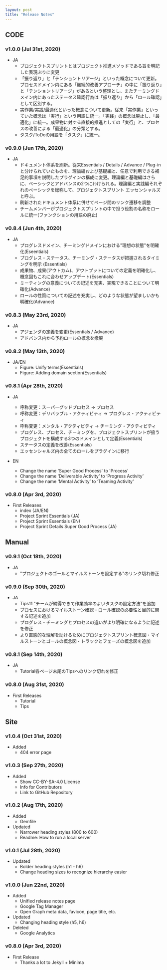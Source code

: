 ```yaml
---
layout: post
title: "Release Notes"
---
```


## CODE

### v1.0.0 (Jul 31st, 2020)

- JA
  - プロジェクトスプリントとはプロジェクト推進メソッドである旨を明記した表現ぶりに変更
  - 「振り返り」と「テンショントリアージ」といった概念について更新。プロセスドメイン内にある「継続的改善アプローチ」の中に「振り返り」と「テンショントリアージ」があるという整理とし、またチーミングドメイン内にあったステータス確認行為は「振り返り」から「ロール確認」として区別する。
  - 実作業/実践/最適化といった概念について更新。従来「実作業」といっていた概念は「実行」という用語に統一。「実践」の概念は廃止し、「最適化」に統一。成果物に対する直接的推進としての「実行」と、プロセスの改善による「最適化」の分類とする。
  - タスク/ToDoの用語を「タスク」に統一。

### v0.9.0 (Jun 17th, 2020)

- JA
  - ドキュメント体系を刷新。従来Essentials / Details / Advance / Plug-inと分けられていたものを、理論編および基礎編と、任意で利用できる補足的事項を説明したプラグインの構成に変更。理論編と基礎編はさらに、ベーシックとアドバンスの2つにわけられる。理論編と実践編それぞれのベーシックを総称して、プロジェクトスプリント エッセンシャルズ と呼ぶ。
  - 刷新されたドキュメント体系に併せてページ間のリンク遷移を調整
  - チームメンバーがプロジェクトスプリントの中で担う役割の名称をロールに統一(ファンクションの用語の廃止)

### v0.8.4 (Jun 4th, 2020)

- JA
  - プログレスドメイン、チーミングドメインにおける"理想の状態"を明確化(Eseentials)
  - プログレス・ステータス、チーミング・ステータスが把握されるタイミングを明示 (Essentials)
  - 成果物、成果(アウトカム)、アウトプットについての定義を明確化し、概念図もこれに合わせアップデート(Essentials)
  - ミーティングの意義についての記述を充実、実現できることについて明確化(Advance)
  - ロールの性質についての記述を充実し、どのような状態が望ましいかも明確化(Advance)

### v0.8.3 (May 23rd, 2020)

- JA
  - アジェンダの定義を変更(Essentials / Advance)
  - アドバンス内から予約ロールの概念を撤廃

### v0.8.2 (May 13th, 2020)

- JA/EN
  - Figure: Unify terms(Essentials)
  - Figure: Adding domain section(Essentials)

### v0.8.1 (Apr 28th, 2020)

- JA
  - 呼称変更：スーパーグッドプロセス -> プロセス
  - 呼称変更：デリバラブル・アクティビティ -> プログレス・アクティビティ
  - 呼称変更：メンタル・アクティビティ -> チーミング・アクティビティ
  - プログレス、プロセス、チーミングを、プロジェクトスプリントが扱うプロジェクトを構成する3つのドメインとして定義(Essentials)
  - ステータスの定義を改善(Essentials)
  - エッセンシャルズ内の全てのロールをプラグインに移行

- EN
  - Change the name 'Super Good Process' to 'Process'
  - Change the name ‘Deliverable Activity’ to ‘Progress Activity’
  - Change the name ‘Mental Activity’ to ‘Teaming Activity’

### v0.8.0 (Apr 3rd, 2020)

- First Releases
  - index (JA/EN)
  - Project Sprint Essentials (JA)
  - Project Sprint Essentials (EN)
  - Project Sprint Details Super Good Process (JA)

## Manual

### v0.9.1 (Oct 18th, 2020)

- JA
  - "プロジェクトのゴールとマイルストーンを設定する"のリンク切れ修正

### v0.9.0 (Sep 30th, 2020)

- JA
  - Tips11 "チームが納得できて作業効率のよいタスクの設定方法"を追加
  - プロセスにおけるマイルストーン確認・ロール確認の必要性と目的に関する記述を追加
  - プログレス・チーミングとプロセスの違いがより明確になるように記述を修正
  - より直感的な理解を助けるためにプロジェクトスプリント概念図・マイルストーンとゴールの概念図・トラックとフェーズの概念図を追加

### v0.8.1 (Sep 14th, 2020)

- JA
  - Tutorial各ページ末尾のTipsへのリンク切れを修正


### v0.8.0 (Aug 31st, 2020)

- First Releases
  - Tutorial
  - Tips

## Site

### v1.0.4 (Oct 31st, 2020)

- Added
  - 404 error page

### v1.0.3 (Sep 27th, 2020)

- Added
  - Show CC-BY-SA-4.0 License
  - Info for Contributors
  - Link to GitHub Repository

### v1.0.2 (Aug 17th, 2020)

- Added
  - Gemfile
- Updated
  - Narrower heading styles (800 to 600)
  - Readme: How to run a local server

### v1.0.1 (Jul 28th, 2020)

- Updated
  - Bolder heading styles (h1 - h6)
  - Change heading sizes to recognize hierarchy easier

### v1.0.0 (Jun 22nd, 2020)

- Added
  - Unified release notes page
  - Google Tag Manager
  - Open Graph meta data, favicon, page title, etc.
- Updated
  - Changing heading style (h5, h6)
- Deleted
  - Google Analytics

### v0.8.0 (Apr 3rd, 2020)

- First Release
  - Thanks a lot to Jekyll + Minima
